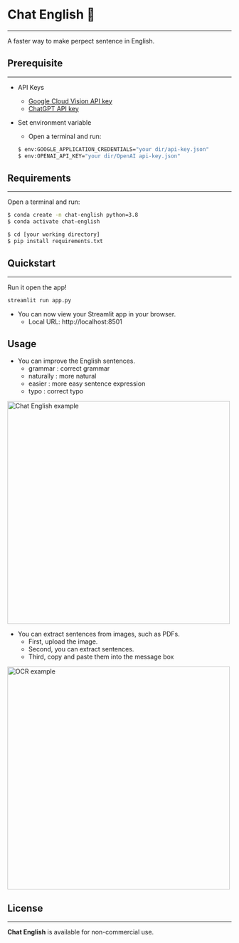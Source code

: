 # **Chat English 👀**
<hr>

A faster way to make perpect sentence in English.

## Prerequisite
<hr>

- API Keys
  - [Google Cloud Vision API key](https://console.cloud.google.com/)
  - [ChatGPT API key](https://platform.openai.com/account/api-keys)

- Set environment variable
  - Open a terminal and run:

  ```bash
  $ env:GOOGLE_APPLICATION_CREDENTIALS="your dir/api-key.json"
  $ env:OPENAI_API_KEY="your dir/OpenAI api-key.json"
  ```

## Requirements
<hr>

Open a terminal and run:

```bash
$ conda create -n chat-english python=3.8
$ conda activate chat-english

$ cd [your working directory]
$ pip install requirements.txt
```

## Quickstart
<hr>

Run it open the app!

```bash
streamlit run app.py
```

- You can now view your Streamlit app in your browser.
  - Local URL: http://localhost:8501

## Usage

- You can improve the English sentences.
  - grammar   : correct grammar
  - naturally : more natural
  - easier    : more easy sentence expression
  - typo      : correct typo

<img src="https://user-images.githubusercontent.com/33558083/240276739-7ae82fa0-26a6-4b16-a845-ef767868d192.png" alt="Chat English example" width=500 href="none"></img>

- You can extract sentences from images, such as PDFs.
  - First, upload the image.
  - Second, you can extract sentences.
  - Third, copy and paste them into the message box

<img src="https://user-images.githubusercontent.com/33558083/240276207-793c708a-4792-48b5-9301-0b0f4f30a262.png" alt="OCR example" width=500 href="none"></img>


## License
<hr>

**Chat English** is available for non-commercial use.